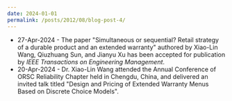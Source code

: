 ```yaml
---
date: 2024-01-01
permalink: /posts/2012/08/blog-post-4/
---
```

<ul>
  <li>27-Apr-2024 - The paper "Simultaneous or sequential? Retail strategy of a durable product and an extended warranty" authored by Xiao-Lin Wang, Qiuzhuang Sun, and Jianyu Xu has been accepted for publication by <i>IEEE Transactions on Engineering Management</i>.</li>
  <li>20-Apr-2024 - Dr. Xiao-Lin Wang attended the Annual Conference of ORSC Reliability Chapter held in Chengdu, China, and delivered an invited talk titled "Design and Pricing of Extended Warranty Menus Based on Discrete Choice Models".</li>
<ul>
